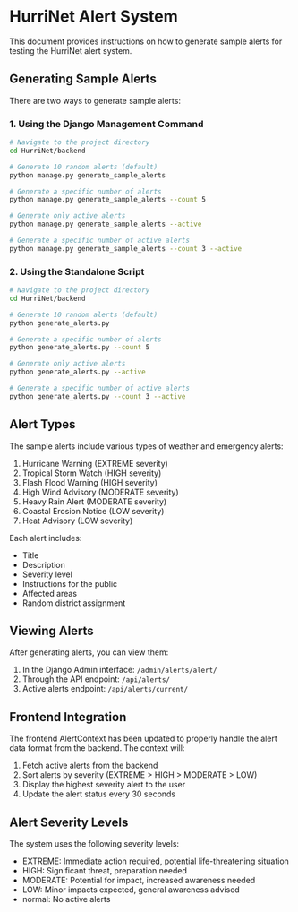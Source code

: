 # HurriNet Alert System

This document provides instructions on how to generate sample alerts for testing the HurriNet alert system.

## Generating Sample Alerts

There are two ways to generate sample alerts:

### 1. Using the Django Management Command

```bash
# Navigate to the project directory
cd HurriNet/backend

# Generate 10 random alerts (default)
python manage.py generate_sample_alerts

# Generate a specific number of alerts
python manage.py generate_sample_alerts --count 5

# Generate only active alerts
python manage.py generate_sample_alerts --active

# Generate a specific number of active alerts
python manage.py generate_sample_alerts --count 3 --active
```

### 2. Using the Standalone Script

```bash
# Navigate to the project directory
cd HurriNet/backend

# Generate 10 random alerts (default)
python generate_alerts.py

# Generate a specific number of alerts
python generate_alerts.py --count 5

# Generate only active alerts
python generate_alerts.py --active

# Generate a specific number of active alerts
python generate_alerts.py --count 3 --active
```

## Alert Types

The sample alerts include various types of weather and emergency alerts:

1. Hurricane Warning (EXTREME severity)
2. Tropical Storm Watch (HIGH severity)
3. Flash Flood Warning (HIGH severity)
4. High Wind Advisory (MODERATE severity)
5. Heavy Rain Alert (MODERATE severity)
6. Coastal Erosion Notice (LOW severity)
7. Heat Advisory (LOW severity)

Each alert includes:

- Title
- Description
- Severity level
- Instructions for the public
- Affected areas
- Random district assignment

## Viewing Alerts

After generating alerts, you can view them:

1. In the Django Admin interface: `/admin/alerts/alert/`
2. Through the API endpoint: `/api/alerts/`
3. Active alerts endpoint: `/api/alerts/current/`

## Frontend Integration

The frontend AlertContext has been updated to properly handle the alert data format from the backend. The context will:

1. Fetch active alerts from the backend
2. Sort alerts by severity (EXTREME > HIGH > MODERATE > LOW)
3. Display the highest severity alert to the user
4. Update the alert status every 30 seconds

## Alert Severity Levels

The system uses the following severity levels:

- EXTREME: Immediate action required, potential life-threatening situation
- HIGH: Significant threat, preparation needed
- MODERATE: Potential for impact, increased awareness needed
- LOW: Minor impacts expected, general awareness advised
- normal: No active alerts
